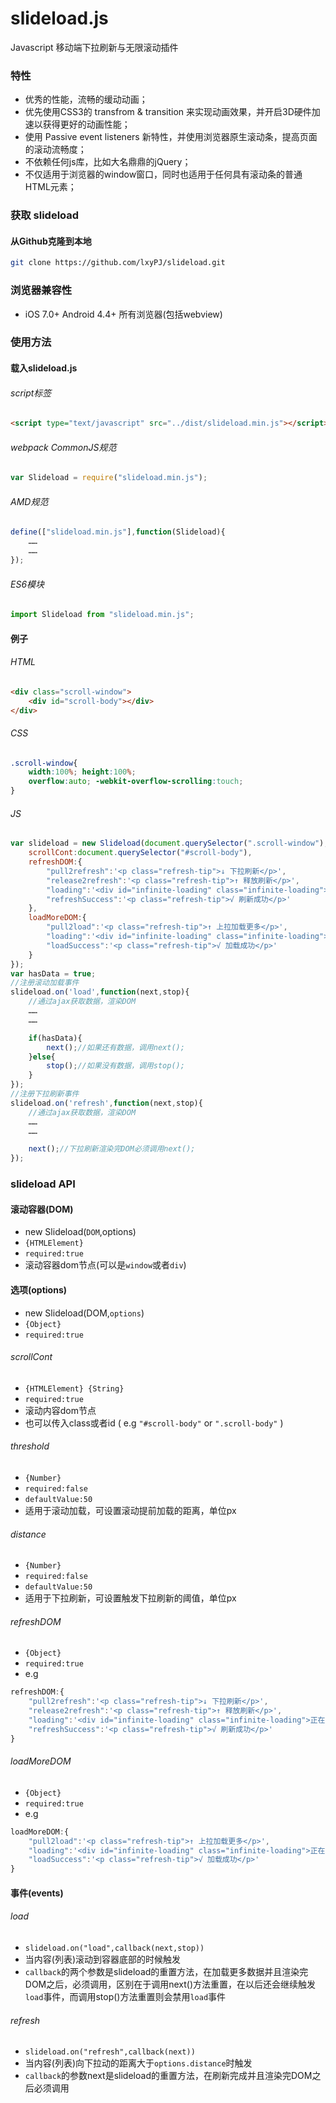 # slideload.js

Javascript 移动端下拉刷新与无限滚动插件

### 特性

- 优秀的性能，流畅的缓动动画；
- 优先使用CSS3的 transfrom & transition 来实现动画效果，并开启3D硬件加速以获得更好的动画性能；
- 使用 Passive event listeners 新特性，并使用浏览器原生滚动条，提高页面的滚动流畅度；
- 不依赖任何js库，比如大名鼎鼎的jQuery；
- 不仅适用于浏览器的window窗口，同时也适用于任何具有滚动条的普通HTML元素；

### 获取 slideload

#### 从Github克隆到本地

```bash
git clone https://github.com/lxyPJ/slideload.git
```

### 浏览器兼容性

- iOS 7.0+ Android 4.4+ 所有浏览器(包括webview)

### 使用方法

#### 载入slideload.js
###### script标签
```html
<script type="text/javascript" src="../dist/slideload.min.js"></script>
```
###### webpack CommonJS规范
```javascript
var Slideload = require("slideload.min.js");
```
###### AMD规范
```javascript
define(["slideload.min.js"],function(Slideload){
    ……
    ……
});
```
###### ES6模块
```javascript
import Slideload from "slideload.min.js";
```

#### 例子

###### HTML

```html
<div class="scroll-window">
    <div id="scroll-body"></div>
</div>
```
###### CSS
```css
.scroll-window{
    width:100%; height:100%;
    overflow:auto; -webkit-overflow-scrolling:touch;
}
```
###### JS
```javascript
var slideload = new Slideload(document.querySelector(".scroll-window"),{
    scrollCont:document.querySelector("#scroll-body"),
    refreshDOM:{
        "pull2refresh":'<p class="refresh-tip">↓ 下拉刷新</p>',
        "release2refresh":'<p class="refresh-tip">↑ 释放刷新</p>',
        "loading":'<div id="infinite-loading" class="infinite-loading">正在刷新...</div>',
        "refreshSuccess":'<p class="refresh-tip">√ 刷新成功</p>'
    },
    loadMoreDOM:{
        "pull2load":'<p class="refresh-tip">↑ 上拉加载更多</p>',
        "loading":'<div id="infinite-loading" class="infinite-loading">正在加载...</div>',
        "loadSuccess":'<p class="refresh-tip">√ 加载成功</p>'
    }
});
var hasData = true;
//注册滚动加载事件
slideload.on('load',function(next,stop){
    //通过ajax获取数据，渲染DOM
    ……
    ……

    if(hasData){
        next();//如果还有数据，调用next();
    }else{
        stop();//如果没有数据，调用stop();
    }
});
//注册下拉刷新事件
slideload.on('refresh',function(next,stop){
    //通过ajax获取数据，渲染DOM
    ……
    ……

    next();//下拉刷新渲染完DOM必须调用next();
});
```

### slideload API

#### 滚动容器(DOM)

- new Slideload(```DOM```,options)
- `{HTMLElement}`
- `required:true`
- 滚动容器dom节点(可以是`window`或者`div`)

#### 选项(options)

- new Slideload(DOM,```options```)
- `{Object}`
- `required:true`

###### scrollCont

- `{HTMLElement} {String}`
- `required:true`
- 滚动内容dom节点
- 也可以传入class或者id  ( e.g `"#scroll-body"` or `".scroll-body"` )

###### threshold
- `{Number}`
- `required:false`
- `defaultValue:50` 
- 适用于滚动加载，可设置滚动提前加载的距离，单位px

###### distance

- `{Number}`
- `required:false`
- `defaultValue:50`
- 适用于下拉刷新，可设置触发下拉刷新的阈值，单位px

###### refreshDOM

- `{Object}`
- `required:true`
- e.g
```javascript
refreshDOM:{
    "pull2refresh":'<p class="refresh-tip">↓ 下拉刷新</p>',
    "release2refresh":'<p class="refresh-tip">↑ 释放刷新</p>',
    "loading":'<div id="infinite-loading" class="infinite-loading">正在刷新...</div>',
    "refreshSuccess":'<p class="refresh-tip">√ 刷新成功</p>'
}
```

###### loadMoreDOM

- `{Object}`
- `required:true`
- e.g
```javascript
loadMoreDOM:{
    "pull2load":'<p class="refresh-tip">↑ 上拉加载更多</p>',
    "loading":'<div id="infinite-loading" class="infinite-loading">正在加载...</div>',
    "loadSuccess":'<p class="refresh-tip">√ 加载成功</p>'
}
```

#### 事件(events)

###### load

- `slideload.on("load",callback(next,stop))`
- 当内容(列表)滚动到容器底部的时候触发
- `callback`的两个参数是slideload的重置方法，在加载更多数据并且渲染完DOM之后，必须调用，区别在于调用next()方法重置，在以后还会继续触发`load`事件，而调用stop()方法重置则会禁用`load`事件

###### refresh

- `slideload.on("refresh",callback(next))`
- 当内容(列表)向下拉动的距离大于`options.distance`时触发
- `callback`的参数next是slideload的重置方法，在刷新完成并且渲染完DOM之后必须调用